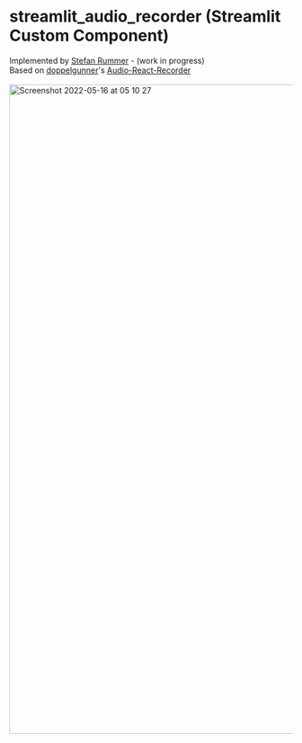 # streamlit_audio_recorder (Streamlit Custom Component)

Implemented by [Stefan Rummer](https://www.linkedin.com/in/stefanrmmr/) - (work in progress)<br/>
Based on [doppelgunner](https://github.com/doppelgunner/audio-react-recorder)'s [Audio-React-Recorder](https://www.npmjs.com/package/audio-react-recorder)<br/><br/>
<img width="1155" alt="Screenshot 2022-05-16 at 05 10 27" src="https://user-images.githubusercontent.com/82606558/168513839-2c11c104-66c2-413d-a3c6-879fba5eacaa.png">

